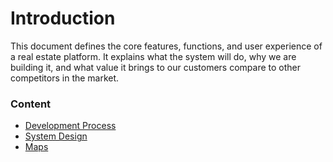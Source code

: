 # Introduction

This document defines the core features, functions, and user experience of a
real estate platform. It explains what the system will do, why we are building
it, and what value it brings to our customers compare to other competitors in
the market.

### Content

- [Development Process](./development-process.md)
- [System Design](./system-design.md)
- [Maps](./maps-providers.md)
